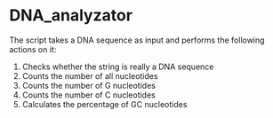 # DNA_analyzator
The script takes a DNA sequence as input and performs the following actions on it:
1. Checks whether the string is really a DNA sequence
2. Counts the number of all nucleotides
3. Counts the number of G nucleotides
4. Counts the number of C nucleotides
5. Calculates the percentage of GC nucleotides
